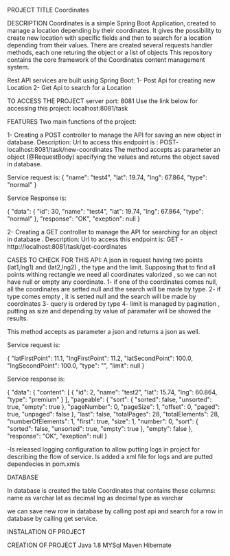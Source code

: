 PROJECT TITLE
Coordinates

DESCRIPTION
Coordinates is a simple Spring Boot Application, created to manage a location depending by their coordinates.
It gives the possibility to create new location with specific fields and then to search for a location
depending from their values.
There are created several requests handler methods, each one returing the object or a list of objects
This repository contains the core framework of the Coordinates content management system.

Rest API services are built using Spring Boot:
1- Post Api for creating new Location
2- Get Api to search for a Location



TO ACCESS THE PROJECT
server port: 8081
Use the link below for accessing this project:
localhost:8081/task

FEATURES
Two main functions of the project:

1- Creating a POST controller to manage the API for saving an new object in database.
Description:
Url to access this endpoint is :
POST- localhost:8081/task/new-coordinates
The method accepts as parameter an object (@RequestBody) specifying the values and returns the object saved in database.

Service request is:
{
    "name": "test4",
    "lat": 19.74,
    "lng": 67.864,
    "type": "normal"
}

Service Response is:

{
    "data": {
        "id": 30,
        "name": "test4",
        "lat": 19.74,
        "lng": 67.864,
        "type": "normal"
    },
    "response": "OK",
    "exeption": null
}

2- Creating a GET controller to manage the API for searching for an object in database .
Description:
Url to access this endpoint is: 
GET - http://localhost:8081/task/get-coordinates

CASES TO CHECK FOR THIS API:
A json in request having two points (lat1,lng1) and (lat2,lng2) , the type and the limit.
Supposing that to find all points withing rectangle we need all coordinates valorized , so we can not have null or empty any coordinate.
1- if one of the coordinates comes null, all the coordinates are setted null and the search will be made by type.
2- if type comes empty , it is setted null and the search will be made by coordinates 
3- query is ordered by type 
4- limit is managed by pagination , putting as size and depending by value of paramater will be showed the results.
 

This method accepts as parameter a json and returns a json as well.

Service request is:

{
    "latFirstPoint": 11.1,
    "lngFirstPoint": 11.2,
    "latSecondPoint": 100.0,
    "lngSecondPoint": 100.0,
    "type": "",
    "limit": null
}

Service response is:

{
    "data": {
        "content": [
            {
                "id": 2,
                "name": "test2",
                "lat": 15.74,
                "lng": 60.864,
                "type": "premium"
            }
        ],
        "pageable": {
            "sort": {
                "sorted": false,
                "unsorted": true,
                "empty": true
            },
            "pageNumber": 0,
            "pageSize": 1,
            "offset": 0,
            "paged": true,
            "unpaged": false
        },
        "last": false,
        "totalPages": 28,
        "totalElements": 28,
        "numberOfElements": 1,
        "first": true,
        "size": 1,
        "number": 0,
        "sort": {
            "sorted": false,
            "unsorted": true,
            "empty": true
        },
        "empty": false
    },
    "response": "OK",
    "exeption": null
}

-Is released logging configuration to allow putting logs in project for describing the flow of service.
Is added a xml file for logs and are putted dependecies in pom.xmls


DATABASE

In database is created the table Coordinates that contains these columns:
name as varchar
lat as decimal
lng as decimal
type as varchar

we can save new row in database by calling post api and search for a row in database by calling get service.

INSTALATION OF PROJECT 



CREATION OF PROJECT
Java 1.8 
MYSql 
Maven
Hibernate
